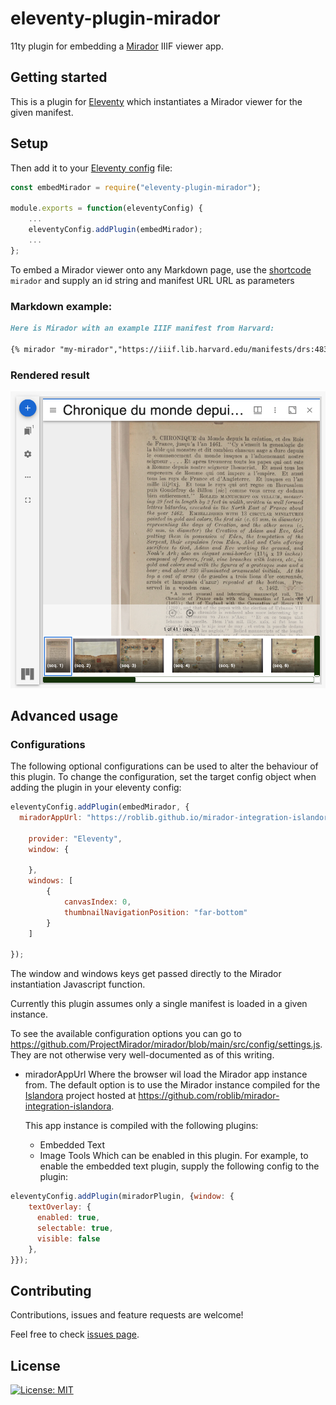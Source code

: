 #  eleventy-plugin-mirador

11ty plugin for embedding a [Mirador](https://projectmirador.org) IIIF viewer app.

## Getting started


This is a plugin for [Eleventy](https://www.11ty.dev/) which instantiates a Mirador viewer for the given manifest.

## Setup

Then add it to your [Eleventy config](https://www.11ty.dev/docs/config/) file:

```js
const embedMirador = require("eleventy-plugin-mirador");

module.exports = function(eleventyConfig) {
    ...
    eleventyConfig.addPlugin(embedMirador);
    ...
};
```

To embed a Mirador viewer onto any Markdown page, use the [shortcode](https://www.11ty.dev/docs/shortcodes/) `mirador` and
supply an id string and manifest URL URL as parameters

### Markdown example:

```markdown
Here is Mirador with an example IIIF manifest from Harvard:

{% mirador "my-mirador","https://iiif.lib.harvard.edu/manifests/drs:48309543" %}

```

### Rendered result
![Screenshot of Mirador with sample IIIF manifest](/docs/eleventy-plugin-mirador_screenshot_1.png)

## Advanced usage

### Configurations
The following optional configurations can be used to alter the behaviour of this plugin. To change the configuration, set the target config object when adding the plugin in your eleventy config:

```js
eleventyConfig.addPlugin(embedMirador, {
  miradorAppUrl: "https://roblib.github.io/mirador-integration-islandora/islandora-mirador-0.1.0.js",

    provider: "Eleventy",
    window: {

    },
    windows: [
        {
            canvasIndex: 0,
            thumbnailNavigationPosition: "far-bottom"
        }
    ]

});
```

The window and windows keys get passed directly to the Mirador
instantiation Javascript function.

Currently this plugin assumes only a single manifest is loaded in
a given instance.

To see the available configuration options
you can go to https://github.com/ProjectMirador/mirador/blob/main/src/config/settings.js.
They are not otherwise very well-documented as of this
writing.

* miradorAppUrl
  Where the browser wil load the Mirador app instance from.
  The default option is to use the Mirador instance
  compiled for the [Islandora](https://islandora.ca/) project
  hosted at https://github.com/roblib/mirador-integration-islandora.

  This app instance is compiled with the following plugins:
  - Embedded Text
  - Image Tools
  Which can be enabled in this plugin.
  For example, to enable the embedded text plugin, supply
  the following config to the plugin:

```js
eleventyConfig.addPlugin(miradorPlugin, {window: {
    textOverlay: {
      enabled: true,
      selectable: true,
      visible: false
    },
}});

```

## Contributing

Contributions, issues and feature requests are welcome!

Feel free to check [issues page](https://github.com/alxp/eleventy-plugin-mirador/issues).

## License

[![License: MIT](https://img.shields.io/badge/License-MIT-yellow.svg)](./LICENSE.md)

